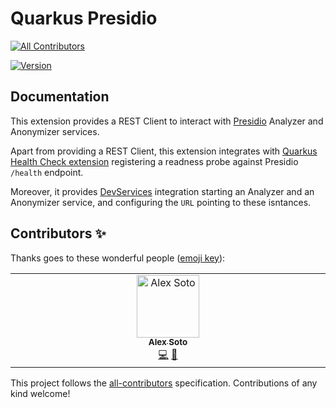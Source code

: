 # Quarkus Presidio
<!-- ALL-CONTRIBUTORS-BADGE:START - Do not remove or modify this section -->
[![All Contributors](https://img.shields.io/badge/all_contributors-1-orange.svg?style=flat-square)](#contributors-)
<!-- ALL-CONTRIBUTORS-BADGE:END -->

[![Version](https://img.shields.io/maven-central/v/io.quarkiverse.presidio/quarkus-presidio?logo=apache-maven&style=flat-square)](https://central.sonatype.com/artifact/io.quarkiverse.presidio/quarkus-presidio-parent)

## Documentation

This extension provides a REST Client to interact with [Presidio](https://microsoft.github.io/presidio/) Analyzer and Anonymizer services.

Apart from providing a REST Client, this extension integrates with [Quarkus Health Check extension](https://quarkus.io/guides/smallrye-health) registering a readness probe against Presidio `/health` endpoint.

Moreover, it provides [DevServices](https://quarkus.io/guides/dev-services) integration starting an Analyzer and an Anonymizer service, and configuring the `URL` pointing to these isntances.



## Contributors ✨

Thanks goes to these wonderful people ([emoji key](https://allcontributors.org/docs/en/emoji-key)):

<!-- ALL-CONTRIBUTORS-LIST:START - Do not remove or modify this section -->
<!-- prettier-ignore-start -->
<!-- markdownlint-disable -->
<table>
  <tbody>
    <tr>
      <td align="center" valign="top" width="14.28%"><a href="http://www.lordofthejars.com"><img src="https://avatars.githubusercontent.com/u/1517153?v=4?s=100" width="100px;" alt="Alex Soto"/><br /><sub><b>Alex Soto</b></sub></a><br /><a href="https://github.com/quarkiverse/quarkus-presidio/commits?author=lordofthejars" title="Code">💻</a> <a href="#maintenance-lordofthejars" title="Maintenance">🚧</a></td>
    </tr>
  </tbody>
</table>

<!-- markdownlint-restore -->
<!-- prettier-ignore-end -->

<!-- ALL-CONTRIBUTORS-LIST:END -->

This project follows the [all-contributors](https://github.com/all-contributors/all-contributors) specification. Contributions of any kind welcome!